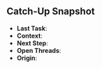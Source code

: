 ## Catch-Up Snapshot

- **Last Task**: 
- **Context**: 
- **Next Step**: 
- **Open Threads**: 
- **Origin**: 
